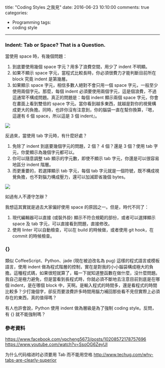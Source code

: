 title: "Coding Styles 之我見"
date: 2016-06-23 10:10:00
comments: true
categories:
  - Programming
tags:
  - coding style
---
### Indent: Tab or Space? That is a Question.

當使用 space 時，有幾個問題：

1. 到底要使用幾個 space 字元？用多了浪費空間，用少了 indent 不明顯。
1. 如果不顯示 space 字元，當程式比較長時，你必須很費力才能判斷目前所在 block 究竟 indent 是第幾層。
2. 如果顯示 space 字元，相信多數人絕對不會只用一個 space 字元，一般至少使用兩個字元。那麼，每個 indent 必須要使用兩個字元，這是個浪費，不過這通常不構成問題。真正的問題是：每個 indent 顯示兩個 space 字元，你會在畫面上看到雙倍的 space 字元。當你看到越多東西，就越是對你的視覺構成更大的負擔。同時，也許你沒有注意到，你的腦袋一直在幫你換算，『嗯，這邊有 6 個 space，所以這是 3 個 indent』。

![](space.png)

反過來，當使用 tab 字元時，有什麼好處？

1. 免除了 indent 到底要幾個字元的問題，2 個？ 4 個？還是 3 個？使用 tab 字元，你愛顯示為幾個字元都可以。
2. 你可以隨意調整 tab 顯示的字元數，即使不顯示 tab 字元，你還是可以很容易地區分 indent 階層。
3. 而更重要的，若選擇顯示 tab 字元，每個 tab 字元就是一個符號，既不構成視覺負擔，也不對腦力構成壓力，還可以加減節省幾個 bytes。

![](tab.png)

如過有人不遵守怎辦？

我想這其實就是過去大家偏好使用 space 的原因之一。但是，時代不同了：

1. 現代編輯器可以直接 (或裝外掛) 顯示不符合規範的部份，或者可以選擇顯示 space 及 tab 字元，可以直接看到問題，直接修改。
2. 使用 linter 可以自動檢查，可以在 build 的時候做，或者使用 git hook，在 commit 的時候檢查。

### {}

類似 CoffeeScript、Python、jade (現在被迫改名為 pug) 這樣的程式語言或模板語言，使用 indent 做為程式階層的控制，實在是對我的小小腦袋構成極大的負擔。這種程式碼，如果很短就算了，瞄一下就知道整函數在做什麼，沒什麼問題。我自己是極力避免，但是當看到長程式時，你就必須不斷地去注意目前到底是在哪個 indent，是在哪個 block 中，天啊。是輸入程式的時間多，還是看程式的時間比較多？少打幾個字，卻反而要浪費許多時間用腦力補回那些看不見但實際上必須存在的東西，真的值得嗎？

有人也許會說，Python 使用 indent 做為層級是為了強制 coding style。反問，有 {} 就不能強制嗎？

### 參考資料

https://www.facebook.com/ypcheng5673/posts/10208572178757696
https://www.youtube.com/watch?v=SsoOG6ZeyUI

为什么代码缩进时必须要用 Tab 而不能用空格
http://www.techug.com/why-tabs-are-clearly-superior